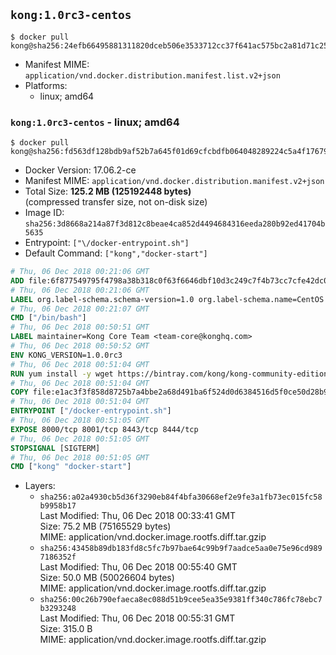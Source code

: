## `kong:1.0rc3-centos`

```console
$ docker pull kong@sha256:24efb66495881311820dceb506e3533712cc37f641ac575bc2a81d71c2508b3f
```

-	Manifest MIME: `application/vnd.docker.distribution.manifest.list.v2+json`
-	Platforms:
	-	linux; amd64

### `kong:1.0rc3-centos` - linux; amd64

```console
$ docker pull kong@sha256:fd563df128bdb9af52b7a645f01d69cfcbdfb064048289224c5a4f1767918b91
```

-	Docker Version: 17.06.2-ce
-	Manifest MIME: `application/vnd.docker.distribution.manifest.v2+json`
-	Total Size: **125.2 MB (125192448 bytes)**  
	(compressed transfer size, not on-disk size)
-	Image ID: `sha256:3d8668a214a87f3d812c8beae4ca852d4494684316eeda280b92ed41704b5635`
-	Entrypoint: `["\/docker-entrypoint.sh"]`
-	Default Command: `["kong","docker-start"]`

```dockerfile
# Thu, 06 Dec 2018 00:21:06 GMT
ADD file:6f877549795f4798a38b318c0f63f6646dbf10d3c249c7f4b73cc7cfe42dc0f5 in / 
# Thu, 06 Dec 2018 00:21:06 GMT
LABEL org.label-schema.schema-version=1.0 org.label-schema.name=CentOS Base Image org.label-schema.vendor=CentOS org.label-schema.license=GPLv2 org.label-schema.build-date=20181205
# Thu, 06 Dec 2018 00:21:07 GMT
CMD ["/bin/bash"]
# Thu, 06 Dec 2018 00:50:51 GMT
LABEL maintainer=Kong Core Team <team-core@konghq.com>
# Thu, 06 Dec 2018 00:50:52 GMT
ENV KONG_VERSION=1.0.0rc3
# Thu, 06 Dec 2018 00:51:04 GMT
RUN yum install -y wget https://bintray.com/kong/kong-community-edition-rpm/download_file?file_path=centos/7/kong-community-edition-$KONG_VERSION.el7.noarch.rpm &&     yum clean all &&     mkdir -p "/usr/local/kong" &&     chgrp -R 0 "/usr/local/kong" &&     chmod -R g=u "/usr/local/kong"
# Thu, 06 Dec 2018 00:51:04 GMT
COPY file:e1ac3f3f858d8725b7a4bbe2a68d491ba6f524d0d6384516d5f0ce50d28b9fda in /docker-entrypoint.sh 
# Thu, 06 Dec 2018 00:51:04 GMT
ENTRYPOINT ["/docker-entrypoint.sh"]
# Thu, 06 Dec 2018 00:51:05 GMT
EXPOSE 8000/tcp 8001/tcp 8443/tcp 8444/tcp
# Thu, 06 Dec 2018 00:51:05 GMT
STOPSIGNAL [SIGTERM]
# Thu, 06 Dec 2018 00:51:05 GMT
CMD ["kong" "docker-start"]
```

-	Layers:
	-	`sha256:a02a4930cb5d36f3290eb84f4bfa30668ef2e9fe3a1fb73ec015fc58b9958b17`  
		Last Modified: Thu, 06 Dec 2018 00:33:41 GMT  
		Size: 75.2 MB (75165529 bytes)  
		MIME: application/vnd.docker.image.rootfs.diff.tar.gzip
	-	`sha256:43458b89db183fd8c5fc7b97bae64c99b9f7aadce5aa0e75e96cd9897186352f`  
		Last Modified: Thu, 06 Dec 2018 00:55:40 GMT  
		Size: 50.0 MB (50026604 bytes)  
		MIME: application/vnd.docker.image.rootfs.diff.tar.gzip
	-	`sha256:00c26b790efaeca8ec088d51b9cee5ea35e9381ff340c786fc78ebc7b3293248`  
		Last Modified: Thu, 06 Dec 2018 00:55:31 GMT  
		Size: 315.0 B  
		MIME: application/vnd.docker.image.rootfs.diff.tar.gzip
